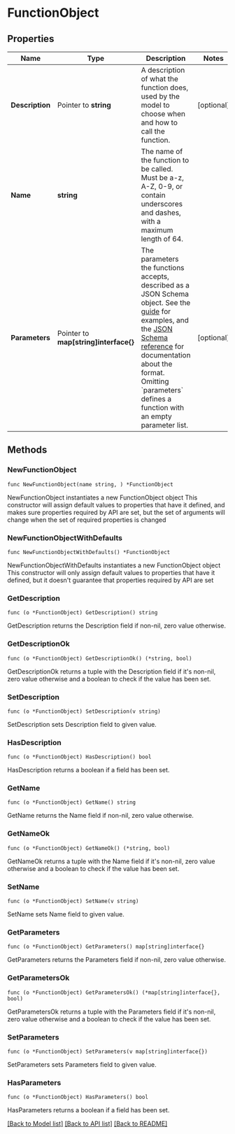 # FunctionObject

## Properties

Name | Type | Description | Notes
------------ | ------------- | ------------- | -------------
**Description** | Pointer to **string** | A description of what the function does, used by the model to choose when and how to call the function. | [optional] 
**Name** | **string** | The name of the function to be called. Must be a-z, A-Z, 0-9, or contain underscores and dashes, with a maximum length of 64. | 
**Parameters** | Pointer to **map[string]interface{}** | The parameters the functions accepts, described as a JSON Schema object. See the [guide](/docs/guides/function-calling) for examples, and the [JSON Schema reference](https://json-schema.org/understanding-json-schema/) for documentation about the format.   Omitting &#x60;parameters&#x60; defines a function with an empty parameter list. | [optional] 

## Methods

### NewFunctionObject

`func NewFunctionObject(name string, ) *FunctionObject`

NewFunctionObject instantiates a new FunctionObject object
This constructor will assign default values to properties that have it defined,
and makes sure properties required by API are set, but the set of arguments
will change when the set of required properties is changed

### NewFunctionObjectWithDefaults

`func NewFunctionObjectWithDefaults() *FunctionObject`

NewFunctionObjectWithDefaults instantiates a new FunctionObject object
This constructor will only assign default values to properties that have it defined,
but it doesn't guarantee that properties required by API are set

### GetDescription

`func (o *FunctionObject) GetDescription() string`

GetDescription returns the Description field if non-nil, zero value otherwise.

### GetDescriptionOk

`func (o *FunctionObject) GetDescriptionOk() (*string, bool)`

GetDescriptionOk returns a tuple with the Description field if it's non-nil, zero value otherwise
and a boolean to check if the value has been set.

### SetDescription

`func (o *FunctionObject) SetDescription(v string)`

SetDescription sets Description field to given value.

### HasDescription

`func (o *FunctionObject) HasDescription() bool`

HasDescription returns a boolean if a field has been set.

### GetName

`func (o *FunctionObject) GetName() string`

GetName returns the Name field if non-nil, zero value otherwise.

### GetNameOk

`func (o *FunctionObject) GetNameOk() (*string, bool)`

GetNameOk returns a tuple with the Name field if it's non-nil, zero value otherwise
and a boolean to check if the value has been set.

### SetName

`func (o *FunctionObject) SetName(v string)`

SetName sets Name field to given value.


### GetParameters

`func (o *FunctionObject) GetParameters() map[string]interface{}`

GetParameters returns the Parameters field if non-nil, zero value otherwise.

### GetParametersOk

`func (o *FunctionObject) GetParametersOk() (*map[string]interface{}, bool)`

GetParametersOk returns a tuple with the Parameters field if it's non-nil, zero value otherwise
and a boolean to check if the value has been set.

### SetParameters

`func (o *FunctionObject) SetParameters(v map[string]interface{})`

SetParameters sets Parameters field to given value.

### HasParameters

`func (o *FunctionObject) HasParameters() bool`

HasParameters returns a boolean if a field has been set.


[[Back to Model list]](../README.md#documentation-for-models) [[Back to API list]](../README.md#documentation-for-api-endpoints) [[Back to README]](../README.md)


